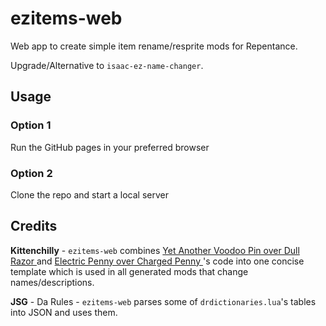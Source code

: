 # ezitems-web
Web app to create simple item rename/resprite mods for Repentance.

Upgrade/Alternative to `isaac-ez-name-changer`.

## Usage
### Option 1
Run the GitHub pages in your preferred browser

### Option 2
Clone the repo and start a local server

## Credits
**Kittenchilly** - `ezitems-web` combines [Yet Another Voodoo Pin over Dull Razor
](https://steamcommunity.com/sharedfiles/filedetails/?id=2586699693) and [Electric Penny over Charged Penny
](https://steamcommunity.com/sharedfiles/filedetails/?id=2606524433)'s code into one concise template which is used in all generated mods that change names/descriptions.

**JSG** - Da Rules - `ezitems-web` parses some of `drdictionaries.lua`'s tables into JSON and uses them.